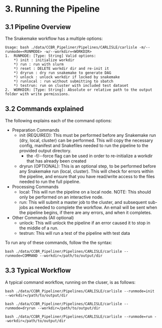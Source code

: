 # 3. Running the Pipeline

## 3.1 Pipeline Overview
The Snakemake workflow has a multiple options:
```
Usage: bash ./data/CCBR_Pipeliner/Pipelines/CARLISLE/carlisle -m/--runmode=<RUNMODE> -w/--workdir=<WORKDIR>
1.  RUNMODE: [Type: String] Valid options:
    *) init : initialize workdir
    *) run : run with slurm
    *) reset : DELETE workdir dir and re-init it
    *) dryrun : dry run snakemake to generate DAG
    *) unlock : unlock workdir if locked by snakemake
    *) runlocal : run without submitting to sbatch
    *) testrun: run on cluster with included test dataset
2.  WORKDIR: [Type: String]: Absolute or relative path to the output folder with write permissions.
```

## 3.2 Commands explained
The following explains each of the command options:

- Preparation Commands
    - init (REQUIRED): This must be performed before any Snakemake run (dry, local, cluster) can be performed. This will copy the necessary config, manifest and Snakefiles needed to run the pipeline to the provided output directory.
        - the -f/--force flag can be used in order to re-initialize a workdir that has already been created 
    - dryrun (OPTIONAL): This is an optional step, to be performed before any Snakemake run (local, cluster). This will check for errors within the pipeline, and ensure that you have read/write access to the files needed to run the full pipeline.
- Processing Commands
    - local: This will run the pipeline on a local node. NOTE: This should only be performed on an interactive node.
    - run: This will submit a master job to the cluster, and subsequent sub-jobs as needed to complete the workflow. An email will be sent when the pipeline begins, if there are any errors, and when it completes.
- Other Commands (All optional)
    - unlock: This will unlock the pipeline if an error caused it to stop in the middle of a run.
    - testrun: This will run a test of the pipeline with test data

To run any of these commands, follow the the syntax:
```
bash ./data/CCBR_Pipeliner/Pipelines/CARLISLE/carlisle --runmode=COMMAND --workdir=/path/to/output/dir
```

## 3.3 Typical Workflow
A typical command workflow, running on the cluser, is as follows:
```
bash ./data/CCBR_Pipeliner/Pipelines/CARLISLE/carlisle --runmode=init --workdir=/path/to/output/dir

bash ./data/CCBR_Pipeliner/Pipelines/CARLISLE/carlisle --runmode=dryrun --workdir=/path/to/output/dir

bash ./data/CCBR_Pipeliner/Pipelines/CARLISLE/carlisle --runmode=run --workdir=/path/to/output/dir
```